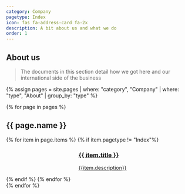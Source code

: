```yaml
---
category: Company
pagetype: Index
icon: fas fa-address-card fa-2x
description: A bit about us and what we do
order: 1
---
```


## About us
 
> The documents in this section detail how we got here and our international side of the business
 
{% assign pages = site.pages
  | where: "category", "Company"
  | where: "type", "About"
  | group_by: "type" %}
 
{% for page in pages %}
## {{ page.name }}

<div class="grid is-fibonacci">
    {% for item in page.items %}
        {% if item.pagetype != "Index"%}
    <div class="grid-item">
        <div class="columns is-mobile is-gapless has-box-shadow-heavy has-border-radius-large has-overflow-hidden is-relative"
            data-bi-name="card">
            <div class="column is-4">
                <div class="is-flex has-flex-align-items-center has-flex-justify-content-center is-full-height"
                    style="background-color: #018EAC;">
                    <span aria-hidden="true">
                        <i class="{{ item.icon }}"></i>
                    </span>
                </div>
            </div>
            <div class="column is-8 has-body-background">
                <div class="has-padding-medium">
                    <a href="{{ item.url | relative_url }}"  class="is-block stretched-link" data-linktype="absolute-path">
                        <h3 id="{{ item.title | remove: ' ' }}" class="is-size-large">{{ item.title }}</h3>
                        <p class="subIndex">{{item.description}}</p>
                    </a>
                </div>
            </div>
        </div>
    </div>
        {% endif %}
    {% endfor %}
</div>
{% endfor %}
